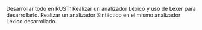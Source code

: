 Desarrollar todo en RUST: 
Realizar un analizador Léxico y uso de Lexer para desarrollarlo. 
Realizar un analizador Sintáctico en el mismo analizador Léxico desarrollado.
